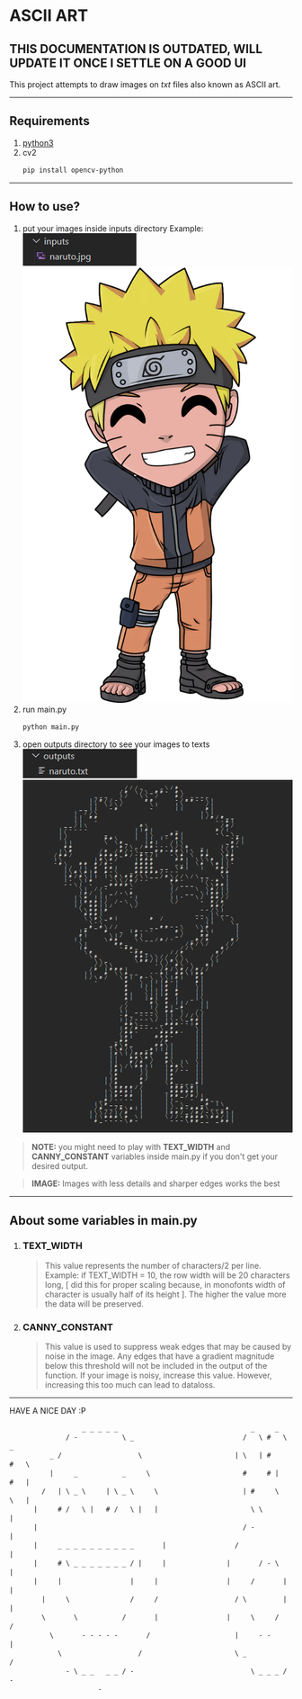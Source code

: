 # ASCII ART

## THIS DOCUMENTATION IS OUTDATED, WILL UPDATE IT ONCE I SETTLE ON A GOOD UI

This project attempts to draw images on *txt* files also known as ASCII art.

---

## Requirements
1. [python3](https://www.python.org/downloads/)
2. cv2
   ```bash
   pip install opencv-python
   ```
---
## How to use?
1. put your images inside inputs directory
   Example:<br>
   ![inputs](./readme_img/input_example.png)<br>
   ![input_img](./readme_img/naruto.jpg)
2. run main.py
   ```bash
   python main.py
   ```
3. open outputs directory to see your images to texts<br>
   ![outputs](./readme_img/output_example.png)<br>
   ![output_img](./readme_img/output_naruto.png)


>**NOTE:** you might need to play with **TEXT_WIDTH** and **CANNY_CONSTANT** variables inside main.py if you don't get your desired output.

>**IMAGE:** Images with less details and sharper edges works the best

---
## About some variables in main.py
1. ### TEXT_WIDTH 
   > This value represents the number of characters/2 per line. Example: if TEXT_WIDTH = 10, the row width will be 20 characters long, [ did this for proper scaling because, in monofonts width of character is usually half of its height ].
   The higher the value more the data will be preserved.

2. ### CANNY_CONSTANT
   > This value is used to suppress weak edges that may be caused by noise in the image. Any edges that have a gradient magnitude below this threshold will not be included in the output of the function.
   If your image is noisy, increase this value. However, increasing this too much can lead to dataloss.

---
HAVE A NICE DAY :P
```
                  _ _ _ _ _                                 _     _            
              / -           \ _                           /   \ #   \   _      
          _ /                   \                       | \   | #     #   \    
          |     _           _     \                       #     # |   #   |    
        /   | \ _ \     | \ _ \     \                     | #     \   \   |    
      |     # /   \ |   # /   \ |   |                       \ \           |    
      |                                                   / -             |    
      |     _ _ _ _ _ _ _ _ _ _       |                 /                 |    
      |     # \ _ _ _ _ _ _ _ / |     |               |       / - \       |    
      |     |                 |     |                 |     /       |     |    
        |     \               /     /                   / \         |     |    
        \       \           /       |                 |     \     /       /    
          \       - - - - -       /                     |     - -         |    
            \                   /                       \ _             /      
              - \ _ _   _ _ / -                             \ _ _ _ / -        
                      -
```